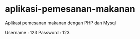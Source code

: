 # aplikasi-pemesanan-makanan
Aplikasi pemesanan makanan dengan PHP dan Mysql

Username : 123
Password : 123
